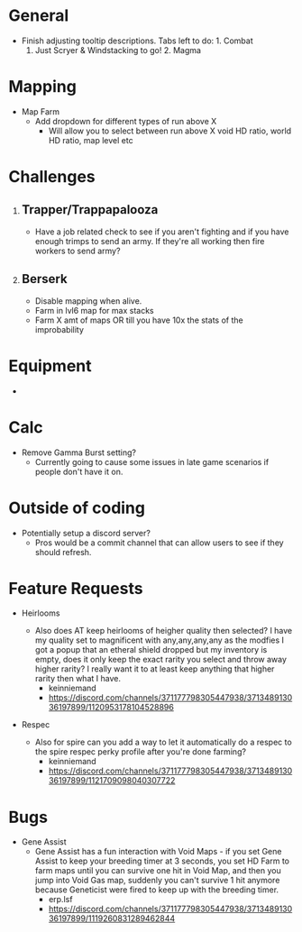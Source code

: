 # General
   - Finish adjusting tooltip descriptions. Tabs left to do:
	1. Combat
      	1. Just Scryer & Windstacking to go!
	2. Magma

# Mapping
   - Map Farm
     - Add dropdown for different types of run above X
       - Will allow you to select between run above X void HD ratio, world HD ratio, map level etc

# Challenges
1. ## Trapper/Trappapalooza
   - Have a job related check to see if you aren't fighting and if you have enough trimps to send an army. If they're all working then fire workers to send army?

2. ## Berserk
   - Disable mapping when alive.
   - Farm in lvl6 map for max stacks
   - Farm X amt of maps OR till you have 10x the stats of the improbability

# Equipment
   - 

# Calc
   - Remove Gamma Burst setting?
     - Currently going to cause some issues in late game scenarios if people don't have it on. 

# Outside of coding
   - Potentially setup a discord server? 
        - Pros would be a commit channel that can allow users to see if they should refresh.

# Feature Requests

   - Heirlooms
     - Also does AT keep heirlooms of heigher quality then selected? I have my quality set to magnificent with any,any,any,any as the modfies I got a popup that an etheral shield dropped but my inventory is empty, does it only keep the exact rarity you select and throw away higher rarity? I really want it to at least keep anything that higher rarity then what I have.
       - keinniemand
       - https://discord.com/channels/371177798305447938/371348913036197899/1120953178104528896
 
   - Respec
     - Also for spire can you add a way to let it automatically do a respec to the spire respec perky profile after you're done farming?
       - keinniemand
       - https://discord.com/channels/371177798305447938/371348913036197899/1121709098040307722

# Bugs

   - Gene Assist
     - Gene Assist has a fun interaction with Void Maps - if you set Gene Assist to keep your breeding timer at 3 seconds, you set HD Farm to farm maps until you can survive one hit in Void Map, and then you jump into Void Gas map, suddenly you can't survive 1 hit anymore because Geneticist were fired to keep up with the breeding timer.
       - erp.lsf
       - https://discord.com/channels/371177798305447938/371348913036197899/1119260831289462844